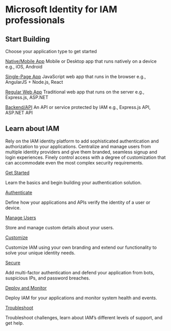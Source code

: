# Microsoft Identity for IAM professionals

## Start Building
Choose your application type to get started

[Native/Mobile App](./quickstarts.md#nativemobile-app)
Mobile or Desktop app that runs natively on a device
e.g., iOS, Android

[Single-Page App](./quickstarts.md#single-page-app)
JavaScript web app that runs in the browser
e.g., AngularJS + Node.js, React

[Regular Web App](./quickstarts.md#regular-web-app)
Traditional web app that runs on the server
e.g., Express.js, ASP.NET

[Backend/API](./quickstarts.md#backendapi)
An API or service protected by IAM
e.g., Express.js API, ASP.NET API

## Learn about IAM
Rely on the IAM identity platform to add sophisticated authentication and authorization to your applications. Centralize and manage users from multiple identity providers and give them branded, seamless signup and login experiences. Finely control access with a degree of customization that can accommodate even the most complex security requirements.

[Get Started](./get-started/)

Learn the basics and begin building your authentication solution.

[Authenticate](./authenticate/)

Define how your applications and APIs verify the identity of a user or device.

[Manage Users](./manage-users/)

Store and manage custom details about your users.

[Customize](./customize/)

Customize IAM using your own branding and extend our functionality to solve your unique identity needs.

[Secure](./secure/)

Add multi-factor authentication and defend your application from bots, suspicious IPs, and password breaches.

[Deploy and Monitor](./deploy-monitor/)

Deploy IAM for your applications and monitor system health and events.

[Troubleshoot](./troubleshoot/)

Troubleshoot challenges, learn about IAM’s different levels of support, and get help.